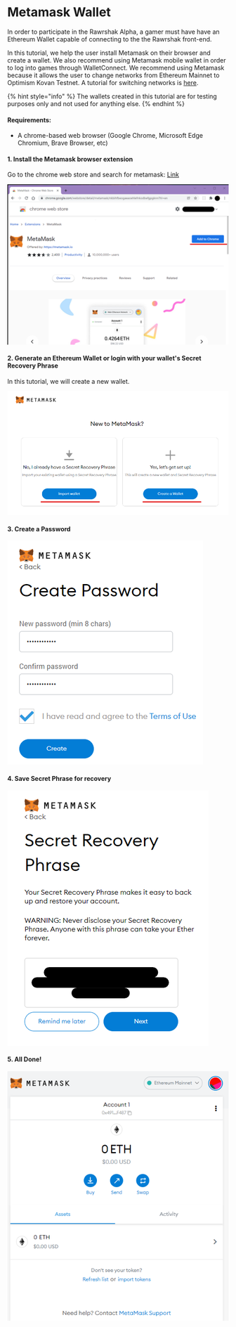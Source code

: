 # Metamask Wallet

In order to participate in the Rawrshak Alpha, a gamer must have have an Ethereum Wallet capable of connecting to the the Rawrshak front-end.

In this tutorial, we help the user install Metamask on their browser and create a wallet. We also recommend using Metamask mobile wallet in order to log into games through WalletConnect. We recommend using Metamask because it allows the user to change networks from Ethereum Mainnet to Optimism Kovan Testnet. A tutorial for switching networks is [here](adding-optimism-kovan-network.md).&#x20;

{% hint style="info" %}
The wallets created in this tutorial are for testing purposes only and not used for anything else.
{% endhint %}

#### Requirements:

* A chrome-based web browser (Google Chrome, Microsoft Edge Chromium, Brave Browser, etc)

#### 1. Install the Metamask browser extension

Go to the chrome web store and search for metamask: [Link](https://chrome.google.com/webstore/detail/metamask/nkbihfbeogaeaoehlefnkodbefgpgknn?hl=en)

![Add Metamask to your browser](<../../.gitbook/assets/image (28) (1).png>)

#### 2. Generate an Ethereum Wallet or login with your wallet's Secret Recovery Phrase

In this tutorial, we will create a new wallet.

![Create a new wallet or load an existing wallet](<../../.gitbook/assets/image (2).png>)

#### 3. Create a Password

![Create a password](<../../.gitbook/assets/image (4) (1).png>)

#### 4. Save Secret Phrase for recovery

![Save Secret Phrase and finish the wallet creation process](<../../.gitbook/assets/image (31) (1).png>)

#### 5. All Done!

![Wallet Created!](<../../.gitbook/assets/image (30) (1).png>)
